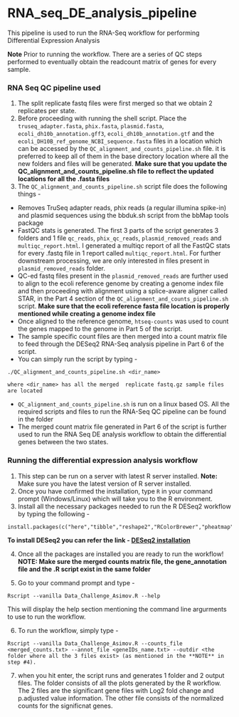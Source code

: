 # RNA_seq_DE_analysis_pipeline
This pipeline is used to run the RNA-Seq workflow for performing Differential Expression Analysis

**Note** Prior to running the workflow. There are a series of QC steps performed to eventually obtain the readcount matrix of genes for every sample.

### RNA Seq QC pipeline used
1. The split replicate fastq files were first merged so that we obtain 2 replicates per state.
2. Before proceeding with running the shell script. Place the `truseq_adapter.fasta`, `phix.fasta`, `plasmid.fasta`, `ecoli_dh10b_annotation.gff3`, `ecoli_dh10b_annotation.gtf` and the `ecoli_DH10B_ref_genome_NCBI_sequence.fasta` files in a location which can be accessed by the `QC_alignment_and_counts_pipeline.sh` file. it is preferred to keep all of them in the base directory location where all the new folders and files will be generated.
**Make sure that you update the QC_alignment_and_counts_pipeline.sh file to reflect the updated locations for all the .fasta files**
3. The `QC_alignment_and_counts_pipeline.sh` script file does the following things - 
* Removes TruSeq adapter reads, phix reads (a regular illumina spike-in) and plasmid sequences using the bbduk.sh script from the bbMap tools package
* FastQC stats is generated. 
The first 3 parts of the script generates 3 folders and 1 file `qc_reads`, `phix_qc_reads`, `plasmid_removed_reads` and `multiqc_report.html`. I generated a multiqc report of all the FastQC stats for every .fastq file in 1 report called `multiqc_report.html`. For further downstream processing, we are only interested in files present in `plasmid_removed_reads` folder.
* QC-ed fastq files present in the `plasmid_removed_reads` are further used to align to the ecoli reference genome by creating a genome index file and then proceeding with alignment using a splice-aware aligner called STAR, in the Part 4 section of the `QC_alignment_and_counts_pipeline.sh` script.
**Make sure that the ecoli reference fasta file location is properly mentioned while creating a genome index file**
* Once aligned to the reference genome, `htseq-counts` was used to count the genes mapped to the genome in Part 5 of the script.
* The sample specific count files are then merged into a count matrix file to feed through the DESeq2 RNA-Seq analysis pipeline in Part 6 of the script.
* You can simply run the script by typing - 
```
./QC_alignment_and_counts_pipeline.sh <dir_name>

where <dir_name> has all the merged  replicate fastq.gz sample files are located
```

* `QC_alignment_and_counts_pipeline.sh` is run on a linux based OS. All the required scripts and files to run the RNA-Seq QC pipeline can be found in the folder
* The merged count matrix file generated in Part 6 of the script is further used to run the RNA Seq DE analysis workflow to obtain the differential genes between the two states.

### Running the differential expression analysis workflow
1. This step can be run on a server with latest R server installed. 
**Note:** Make sure you have the latest version of R server installed.
2. Once you have confirmed the installation, type `R` in your command prompt (Windows/Linux) which will take you to the R environment.
3. Install all the necessary packages needed to run the R DESeq2 workflow by typing the following - 
```
install.packages(c("here","tibble","reshape2","RColorBrewer","pheatmap","dplyr","ggplot2","optparse"))
```
**To install DESeq2 you can refer the link - [DESeq2 installation](http://bioconductor.org/packages/release/bioc/html/DESeq2.html)**

4. Once all the packages are installed you are ready to run the workflow! 
**NOTE: Make sure the merged counts matrix file, the gene_annotation file and the .R script exist in the same folder**

5. Go to your command prompt and type - 
```
Rscript --vanilla Data_Challenge_Asimov.R --help
```
This will display the help section mentioning the command line argurments to use to run the workflow.

6. To run the workflow, simply type - 
```
Rscript --vanilla Data_Challenge_Asimov.R --counts_file <merged_counts.txt> --annot_file <geneIDs_name.txt> --outdir <the folder where all the 3 files exist> (as mentioned in the **NOTE** in step #4).
```

7. when you hit enter, the script runs and generates 1 folder and 2 output files. The folder consists of all the plots generated by the R workflow. The 2 files are the significant gene files with Log2 fold change and p.adjusted value information. The other file consists of the normalized counts for the significnat genes.
